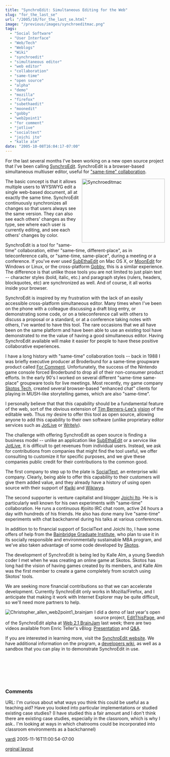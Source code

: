 ```yaml
---
title: "SynchroEdit: Simultaneous Editing for the Web"
slug: "for_the_last_se"
url: "/2005/10/for_the_last_se.html"
image: "/previous/images/synchroeditmac.png"
tags:
  - "Social Software"
  - "User Interface"
  - "Web/Tech"
  - "Weblogs"
  - "Wiki"
  - "synchroedit"
  - "simultaneous editor"
  - "web editor"
  - "collaboration"
  - "same-time"
  - "open source"
  - "alpha"
  - "demo"
  - "mozilla"
  - "firefox"
  - "subethaedit"
  - "moonedit"
  - "gobby"
  - "web2point1"
  - "for comment"
  - "jotlive"
  - "socialtext"
  - "joichi ito"
  - "kalle alm"
date: "2005-10-08T16:04:17-07:00"
---
```

<p>For the last several months I've been working on a new open source project that I've been calling <a href="http://www.synchroedit.com">SynchroEdit</a>. SynchroEdit is a browser-based simultaneous multiuser editor, useful for <a href="http://www.it.bton.ac.uk/staff/rng/teaching/notes/CSCWgroupware.html">&quot;same-time&quot; collaboration</a>.</p>
<p><a href="http://lifewithalacrity.blogs.com/.shared/image.html?/photos/uncategorized/synchroeditmac.png" onclick="window.open(this.href, '_blank', 'width=640,height=493,scrollbars=no,resizable=no,toolbar=no,directories=no,location=no,menubar=no,status=no,left=0,top=0'); return false"><img width="262" height="202" border="0" alt="Synchroeditmac" title="Synchroeditmac" src="/previous/images/synchroeditmac.png" style="margin: 0px 0px 5px 5px; float: right;" /></a>The basic concept is that it allows multiple users to WYSIWYG edit a single web-based document, all at exactly the same time. SynchroEdit continuously synchronizes all changes so that users always see the same version. They can also see each others' changes as they type, see where each user is currently editing, and see each others' changes by color.</p>
<p>SynchroEdit is a tool for &quot;same-time&quot; collaboration, either &quot;same-time, different-place&quot;, as in teleconference calls, or &quot;same-time, same-place&quot;, during a meeting or a conference. If you've ever used <a href="http://www.codingmonkeys.de/subethaedit/">SubEthaEdit</a> on Mac OS X, or <a href="http://www.moonedit.com">MoonEdit</a> for Windows or Linux, or the cross-platform <a href="http://gobby.0x539.de/">Gobby</a>, this is a similar experience. The difference is that unlike those tools you are not limited to just plain text -- character styles (bold, italic, etc.) and paragraph styles (rulers, headers, blockquotes, etc) are synchronized as well. And of course, it all works inside your browser.</p>
<p>SynchroEdit is inspired by my frustration with the lack of an easily accessible cross-platform simultaneous editor. Many times when I've been on the phone with a colleague discussing a draft blog entry, or demonstrating some code, or on a teleconference call with others to discuss a proposal or a standard, or at a conference taking notes with others, I've wanted to have this tool. The rare occasions that we all have been on the same platform and have been able to use an existing tool have demonstrated to me the value of having a good simultaneous editor. Having SynchroEdit available will make it easier for people to have these positive collaborative experiences.&nbsp; </p>
<p>I have a long history with &quot;same-time&quot; collaboration tools -- back in 1988 I was briefly executive producer at Broderbund for a same-time groupware product called <a href="http://www.google.com/search?q=cache:1cDDTqwlqGoJ:www.the-scientist.com/yr1988/jul/software_p22_880725.html+%2Bbroderbund+%2B%22for+comment%22+groupware">For Comment</a>. Unfortunately, the success of the Nintendo game console forced Broderbund to drop all of their non-consumer product efforts. In the early 90's I worked on several different &quot;same-time same-place&quot; groupware tools for live meetings. Most recently, my game company <a href="http://www.skotos.net">Skotos Tech</a>, created several browser-based &quot;enhanced chat&quot; clients for playing in MUSH-like storytelling games, which are also &quot;same-time&quot;.</p>
<p>I personally believe that that this capability should be a fundamental feature of the web, sort of the obvious extension of <a href="http://en.wikipedia.org/wiki/Tim_Berners-Lee">Tim Berners-Lee's</a> <a href="http://news.bbc.co.uk/1/hi/technology/4132752.stm">vision</a> of the editable web. Thus my desire to offer this tool as open source, allowing anyone to add this capability to their own software (unlike proprietary editor services such as <a href="http://www.jotlive.com">JotLive</a> or <a href="http://www.writely.com/">Writely</a>).</p>
<p>The challenge with offering SynchroEdit as open source is finding a business model -- unlike an application like <a href="http://www.codingmonkeys.de/subethaedit/">SubEthaEdit</a> or a service like <a href="http://www.jotlive.com">JotLive</a>, it is difficult to get revenues from individual users. Instead, we ask for contributions from companies that might find the tool useful, we offer consulting to customize it for specific purposes, and we give these companies public credit for their contributions to the common good.</p>
<p>The first company to step up to the plate is <a href="http://www.socialtext.com">SocialText</a>, an enterprise wiki company. Clearly, being able to offer this capability to their customers will give them added value, and they already have a history of using open source with their support of <a href="http://www.kwiki.org/">Kwiki</a> and <a href="http://www.wikiwyg.net/">Wikiwyg</a>.</p>
<p>The second supporter is venture capitalist and blogger <a href="http://joi.ito.com/">Joichi Ito</a>. He is is particularly well known for his own experiments with &quot;same-time&quot; collaboration. He runs a continuous #joiito IRC chat room, active 24 hours a day with hundreds of his friends. He also has done many live &quot;same-time&quot; experiments with chat backchannel during his talks at various conferences.</p>
<p>In addition to to financial support of SocialText and Joichi Ito, I have some offers of help from the <a href="http://www.bgiedu.org">Bainbridge Graduate Institute</a>, who plan to use it in its socially responsible and environmentally sustainable MBA program, and we've also taken advantage of some code developed by <a href="http://www.skotos.net/">Skotos</a>.</p>
<p>The development of SynchroEdit is being led by Kalle Alm, a young Swedish coder I met when he was creating an online game at Skotos. Skotos has long had the vision of having games created by its members, and Kalle Alm was the first member to create a game completely from scratch using Skotos' tools.</p>
<p>We are seeking more financial contributions so that we can accelerate development. Currently SynchroEdit only works in Mozilla/Firefox, and I anticipate that making it work with Internet Explorer may be quite difficult, so we'll need more partners to help.</p>
<p><img border="0" src="/previous/photos/uncategorized/christopher_allen_web2point1_brainjam.png" title="Christopher_allen_web2point1_brainjam" alt="Christopher_allen_web2point1_brainjam" style="margin: 0px 5px 5px 0px; float: left;" />I did a demo of last year's open source project, <a href="http://www.EditThisPage.net">EditThisPage</a>, and of the SynchroEdit alpha at <a href="http://www.web2point1.org/">Web 2.1 BrainJam</a> last week; there are two videos available from Enric Teller's vBlog: <a href="http://www.cirne.com/vlog/2005/10/10/web-21-a-brainjam-christopher-allen-presentation/">Presentation</a> and <a href="http://www.cirne.com/vlog/2005/10/10/web-21-a-brainjam-christopher-allen-qa/">Q&amp;A</a>.&nbsp; </p>
<p>If you are interested in learning more, visit the <a href="http://www.synchroedit.com">SynchroEdit website</a>. We have additional information on the program, a <a href="http://wiki.synchroedit.com">developers wiki</a>, as well as a sandbox that you can play in to demonstrate SynchroEdit in use.</p>
<p>&nbsp;</p>
<p>&nbsp;</p>
<p>&nbsp;</p>
<footer><h3>Comments</h3>
<div class="u-comment h-cite">
<p class="p-content p-name">URL:
I'm curious about what ways you think this could be useful as a teaching aid? Have you looked into particular implementations or studied existing case studies?
(I have studied this a fair amount and I don't think there are existing case studies, especially in the classroom, which is why I ask.. I'm looking at ways in which chatrooms could be incorporated into classroom environments as a backchannel)
</p>
<a class="u-author h-card" href="#">yardi</a>
<time class="dt-published" datetime="2005-11-16T11:00:54-07:00">2005-11-16T11:00:54-07:00</time>
</div>
</footer>
<p class="previous"><a href="/previous/2005/10/for_the_last_se.html" rel="syndication" class="u-syndication" >orginal layout</a></p>

